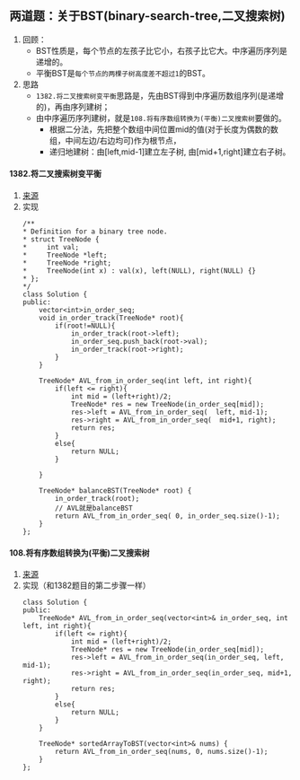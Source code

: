 

## 两道题：关于BST(binary-search-tree,二叉搜索树)
1. 回顾：
    - BST性质是，每个节点的左孩子比它小，右孩子比它大。中序遍历序列是递增的。
    - 平衡BST是`每个节点的两棵子树高度差不超过1`的BST。
2. 思路
    - `1382.将二叉搜索树变平衡`思路是，先由BST得到中序遍历数组序列(是递增的)，再由序列建树；
    - 由中序遍历序列建树，就是`108.将有序数组转换为(平衡)二叉搜索树`要做的。
        + 根据二分法，先把整个数组中间位置mid的值(对于长度为偶数的数组，中间左边/右边均可)作为根节点，
        + 递归地建树：由[left,mid-1]建立左子树, 由[mid+1,right]建立右子树。

#### 1382.将二叉搜索树变平衡
1. [来源](https://leetcode-cn.com/problems/balance-a-binary-search-tree/)
2. 实现
    ```
    /**
    * Definition for a binary tree node.
    * struct TreeNode {
    *     int val;
    *     TreeNode *left;
    *     TreeNode *right;
    *     TreeNode(int x) : val(x), left(NULL), right(NULL) {}
    * };
    */
    class Solution {
    public:
        vector<int>in_order_seq;
        void in_order_track(TreeNode* root){
            if(root!=NULL){
                in_order_track(root->left);
                in_order_seq.push_back(root->val);
                in_order_track(root->right);
            }
        }
        
        TreeNode* AVL_from_in_order_seq(int left, int right){
            if(left <= right){
                int mid = (left+right)/2;
                TreeNode* res = new TreeNode(in_order_seq[mid]);
                res->left = AVL_from_in_order_seq(  left, mid-1);
                res->right = AVL_from_in_order_seq(  mid+1, right);
                return res;
            }
            else{
                return NULL;
            }
        
        }

        TreeNode* balanceBST(TreeNode* root) {
            in_order_track(root);
            // AVL就是balanceBST
            return AVL_from_in_order_seq( 0, in_order_seq.size()-1);
        }
    };
    ```

#### 108.将有序数组转换为(平衡)二叉搜索树
1. [来源](https://leetcode-cn.com/problems/convert-sorted-array-to-binary-search-tree/)
2. 实现（和1382题目的第二步骤一样）
    ```
    class Solution {
    public:
        TreeNode* AVL_from_in_order_seq(vector<int>& in_order_seq, int left, int right){                
            if(left <= right){
                int mid = (left+right)/2;
                TreeNode* res = new TreeNode(in_order_seq[mid]);
                res->left = AVL_from_in_order_seq(in_order_seq, left, mid-1);
                res->right = AVL_from_in_order_seq(in_order_seq, mid+1, right);
                return res;
            }
            else{
                return NULL;
            }       
        }

        TreeNode* sortedArrayToBST(vector<int>& nums) {
            return AVL_from_in_order_seq(nums, 0, nums.size()-1);
        }
    };
    ```